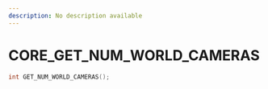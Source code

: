 ```yaml
---
description: No description available 
---
```


# CORE\_GET_NUM_WORLD_CAMERAS

```cpp
int GET_NUM_WORLD_CAMERAS();
```